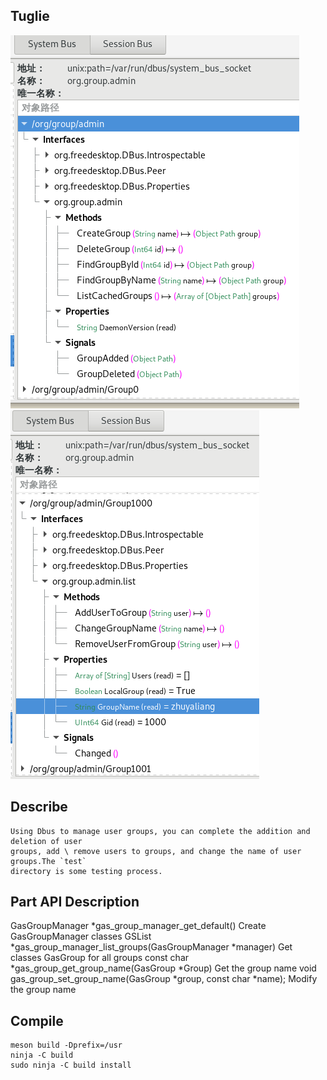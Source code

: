 ## Tuglie

![admin:](https://github.com/zhuyaliang/images/blob/master/004.png)
![group:](https://github.com/zhuyaliang/images/blob/master/005.png)

## Describe
```
Using Dbus to manage user groups, you can complete the addition and deletion of user 
groups, add \ remove users to groups, and change the name of user groups.The `test` 
directory is some testing process.
```
## Part API Description

GasGroupManager *gas_group_manager_get_default() Create GasGroupManager classes
GSList          *gas_group_manager_list_groups(GasGroupManager *manager) Get classes GasGroup for all groups
const char      *gas_group_get_group_name(GasGroup *Group)      Get the group name
void             gas_group_set_group_name(GasGroup   *group,
                                          const char *name);    Modify the group name

## Compile

```
meson build -Dprefix=/usr
ninja -C build
sudo ninja -C build install



